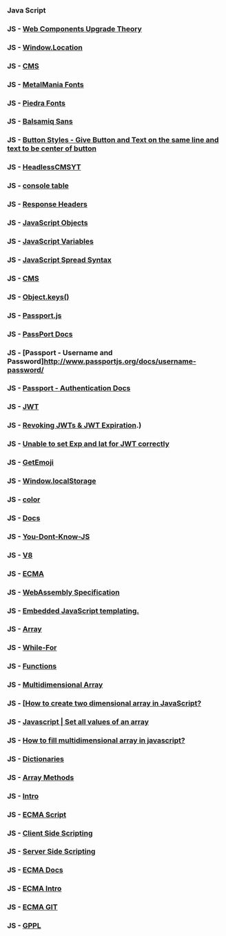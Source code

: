 ### Java Script

### JS - [Web Components Upgrade Theory](https://developers.google.com/web/updates/2019/07/web-components-time-to-upgrade)

### JS - [Window.Location](https://developer.mozilla.org/en-US/docs/Web/API/Window/location)


### JS - [CMS](https://en.wikipedia.org/wiki/Content_management_system)

### JS - [MetalMania Fonts](https://fonts.google.com/specimen/Metal+Mania?sidebar.open&selection.family=Metal+Mania#standard-styles)

### JS - [Piedra Fonts](https://fonts.google.com/specimen/Piedra?sidebar.open&selection.family=Piedra#standard-styles)

### JS - [Balsamiq Sans](https://fonts.google.com/specimen/Balsamiq+Sans?sidebar.open&selection.family=Balsamiq+Sans|Piedra#standard-styles)

### JS - [Button Styles - Give Button and Text on the same line and text to be center of button](https://stackoverflow.com/questions/38889121/give-button-and-text-on-the-same-line-and-text-to-be-center-of-button)

### JS - [HeadlessCMSYT](https://www.youtube.com/watch?v=U5_H9cD17gA)

### JS - [console table](https://developer.mozilla.org/en-US/docs/Web/API/Console/table)

### JS - [Response Headers](https://developer.mozilla.org/en-US/docs/Web/API/Response/headers)

### JS - [JavaScript Objects](https://www.w3schools.com/js/js_objects.asp)


### JS - [JavaScript Variables](https://www.w3schools.com/js/js_variables.asp)

### JS - [JavaScript Spread Syntax](https://developer.mozilla.org/en-US/docs/Web/JavaScript/Reference/Operators/Spread_syntax)

### JS - [CMS](https://techterms.com/definition/cms)

### JS - [Object.keys()](https://developer.mozilla.org/en-US/docs/Web/JavaScript/Reference/Global_Objects/Object/keys)


### JS - [Passport.js](http://www.passportjs.org/)

### JS - [PassPort Docs](http://www.passportjs.org/docs/downloads/html/)


### JS - [Passport - Username and Password]http://www.passportjs.org/docs/username-password/

### JS - [Passport - Authentication Docs](http://www.passportjs.org/docs/authenticate/)

### JS - [JWT](https://jwt.io/introduction/)

### JS - [Revoking JWTs & JWT Expiration](https://fusionauth.io/learn/expert-advice/tokens/revoking-jwts#:~:text=The%20most%20common%20solution%20is,2%20weeks%20or%202%20months).)

### JS - [Unable to set Exp and Iat for JWT correctly](https://stackoverflow.com/questions/33322407/unable-to-set-exp-and-iat-for-jwt-correctly)
### JS - [GetEmoji](https://getemoji.com/)

### JS - [Window.localStorage](https://developer.mozilla.org/en-US/docs/Web/API/Window/localStorage)

### JS - [color](https://developer.mozilla.org/en-US/docs/Web/CSS/color)

### JS - [Docs](https://developer.mozilla.org/en-US/docs/Learn)

### JS - [You-Dont-Know-JS](https://github.com/getify/You-Dont-Know-JS/blob/2nd-ed/preface.md)

### JS - [V8](https://v8.dev/)

### JS - [ECMA](https://tc39.es/ecma262/)

### JS - [WebAssembly Specification](https://webassembly.github.io/spec/core/)

### JS - [Embedded JavaScript templating.](https://ejs.co/)

### JS - [Array](https://javascript.info/array)

### JS - [While-For](https://javascript.info/while-for)

### JS - [Functions](https://javascript.info/function-basics)

### JS - [Multidimensional Array](https://www.javascripttutorial.net/javascript-multidimensional-array/)

### JS - [[How to create two dimensional array in JavaScript?](https://www.geeksforgeeks.org/how-to-create-two-dimensional-array-in-javascript/)

### JS - [Javascript | Set all values of an array](https://stackoverflow.com/questions/5802762/javascript-set-all-values-of-an-array)

### JS - [How to fill multidimensional array in javascript?](https://stackoverflow.com/questions/53992415/how-to-fill-multidimensional-array-in-javascript)

### JS - [Dictionaries](https://pietschsoft.com/post/2015/09/05/javascript-basics-how-to-create-a-dictionary-with-keyvalue-pairs)

### JS - [Array Methods](https://javascript.info/array-methods)

### JS - [Intro](https://javascript.info/intro)

### JS - [ECMA Script](https://en.wikipedia.org/wiki/ECMAScript)

### JS - [Client Side Scripting](https://en.wikipedia.org/wiki/Dynamic_web_page#Client-side_scripting)

### JS - [Server Side Scripting](https://en.wikipedia.org/wiki/Server-side_scripting)

### JS - [ECMA Docs](https://www.ecma-international.org/publications/standards/Ecma-262.htm)

### JS - [ECMA Intro](https://www.ecma-international.org/ecma-262/11.0/index.html#title)

### JS - [ECMA GIT](https://github.com/tc39/ecma262)

### JS - [GPPL](https://en.wikipedia.org/wiki/General-purpose_programming_language)